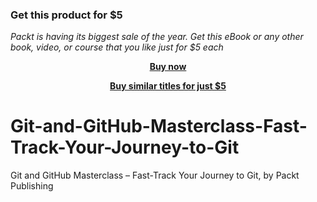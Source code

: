 
### Get this product for $5

<i>Packt is having its biggest sale of the year. Get this eBook or any other book, video, or course that you like just for $5 each</i>


<b><p align='center'>[Buy now](https://packt.link/9781837639823)</p></b>


<b><p align='center'>[Buy similar titles for just $5](https://subscription.packtpub.com/search)</p></b>


# Git-and-GitHub-Masterclass-Fast-Track-Your-Journey-to-Git
Git and GitHub Masterclass – Fast-Track Your Journey to Git, by Packt Publishing
